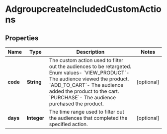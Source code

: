 # AdgroupcreateIncludedCustomActions

## Properties
Name | Type | Description | Notes
------------ | ------------- | ------------- | -------------
**code** | **String** | The custom action used to filter out the audiences to be retargeted. Enum values- &#x60;VIEW_PRODUCT&#x60;- The audience viewed the product. &#x60;ADD_TO_CART&#x60;- The audience added the product to the cart. &#x60;PURCHASE&#x60;- The audience purchased the product. |  [optional]
**days** | **Integer** | The time range used to filter out the audiences that completed the specified action. |  [optional]
